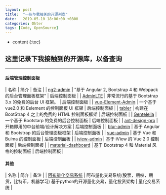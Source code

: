 ```yaml
---
layout: post
title:  "一些与我相关的开源列表"
date:   2019-05-10 18:00:00 +0800
categories: Ohter
tags: [Code, OpenSource]
---
```


* content
{:toc}


## 这里记录下我接触到的开源库，以备查询

---

#### 后端管理控制面板

| 名称   | 简介 | 备注 |
| [ng2-admin](https://github.com/akveo/ngx-admin) | "基于 Angular 2, Bootstrap 4 和 Webpack 的后台管理面板框架" | 后端控制面板 |
| [AdminLTE](https://github.com/almasaeed2010/AdminLTE) | 非常流行的基于 Bootstrap 3.x 的免费的后台 UI 框架。 | 后端控制面板 |
| [vue-Element-Admin](https://github.com/PanJiaChen/vue-element-admin) | 一个基于 vue2.0 和 Eelement 的控制面板 UI 框架 | 后端控制面板 |
| [tabler](https://github.com/tabler/tabler) | 构建在 BootStrap 4 之上的免费的 HTML 控制面板框架 | 后端控制面板 |
| [Gentelella](https://github.com/puikinsh/gentelella) | 一个基于 Bootstarp 的免费的后台控制面板 | 后端控制面板 |
| [ant-design-pro](https://github.com/ant-design/ant-design-pro) | 开箱即用的中台前端/设计解决方案 | 后端控制面板 |
| [blur-admin](https://github.com/akveo/blur-admin) | 基于 Angular 和 Bootstrap 的后台管理面板框架 | 后端控制面板 |
| [vue-admin](https://github.com/vue-bulma/vue-admin) | 基于 Vue 和 Bulma 的控制面板 | 后端控制面板 |
| [iview-admin](https://github.com/iview/iview-admin) | 基于 iView 的 Vue 2.0 控制面板 | 后端控制面板 |
| [material-dashboard](https://github.com/creativetimofficial/material-dashboard) | 基于 Bootstrap 4 和 Material 风格的控制面板 | 后端控制面板 |

#### 其他

| 名称   | 简介 | 备注 |
| [阿布量化交易系统](https://github.com/bbfamily/abu) | 阿布量化交易系统(股票，期权，期货，比特币，机器学习) 基于python的开源量化交易，量化投资架构 | 量化交易系统 |


